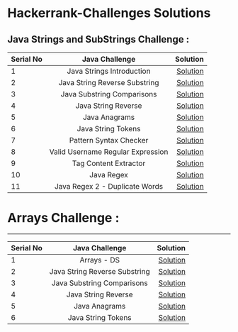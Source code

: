 # Hackerrank-Challenges Solutions

Java  Strings and SubStrings Challenge :
-----------------------------------------

| Serial No     | Java Challenge                           | Solution                     |
| :------------ |:----------------------------------------:| ----------------------------:|
| 1             |  Java Strings Introduction               |  <a href="https://github.com/Kiranwaghmare123/Hackerrank-Challenges/blob/main/Strings/StringsIntroduction.java">Solution</a>              | 
| 2             |  Java String Reverse Substring       |      <a href="https://github.com/Kiranwaghmare123/Hackerrank-Challenges/blob/main/Strings/Substring.java"> Solution</a>                       |
| 3             |  Java Substring Comparisons              |  <a href="https://github.com/Kiranwaghmare123/Hackerrank-Challenges/blob/main/Strings/SubstringComparisons.java"> Solution</a>            |
| 4             |  Java String Reverse                     |  <a href="https://github.com/Kiranwaghmare123/Hackerrank-Challenges/blob/main/Strings/StringReverse.java"> Solution</a>                   |
| 5             |  Java Anagrams                           |  <a href="https://github.com/Kiranwaghmare123/Hackerrank-Challenges/blob/main/Strings/Anagrams.java"> Solution</a>                        |
| 6             |  Java String Tokens                      |  <a href="https://github.com/Kiranwaghmare123/Hackerrank-Challenges/blob/main/Strings/StringTokens.java"> Solution</a>                    |
| 7             |  Pattern Syntax Checker                  |  <a href="https://github.com/Kiranwaghmare123/Hackerrank-Challenges/blob/main/Strings/PatternSyntaxChecker.java"> Solution</a>            |
| 8             |  Valid Username Regular Expression       |  <a href="https://github.com/Kiranwaghmare123/Hackerrank-Challenges/blob/main/Strings/ValidUsernameRegularExpression.java"> Solution</a>  |                          |
| 9             |  Tag Content Extractor                   |  <a href="https://github.com/Kiranwaghmare123/Hackerrank-Challenges/blob/main/Strings/TagContentExtractor.java"> Solution</a>             |
| 10            |  Java Regex                              |  <a href="https://github.com/Kiranwaghmare123/Hackerrank-Challenges/blob/main/Strings/Regex.java"> Solution</a>                           |
| 11            |  Java Regex 2 - Duplicate Words          |  <a href="https://github.com/Kiranwaghmare123/Hackerrank-Challenges/blob/main/Strings/DuplicateWords.java"> Solution</a>                  |


# Arrays Challenge :
-----------------------------------------

| Serial No     | Java Challenge                           | Solution                     |
| :------------ |:----------------------------------------:| ----------------------------:|
| 1             |  Arrays - DS                         |  <a href="">Solution</a>   
| 2             |  Java String Reverse Substring       |   <a href="">Solution</a>        |
| 3             |  Java Substring Comparisons              |  <a href="">Solution</a>     |
| 4             |  Java String Reverse                     |  <a href="">Solution</a>     |
| 5             |  Java Anagrams                           |  <a href="">Solution</a>     | 
| 6             |  Java String Tokens                      |  <a href="">Solution</a>     |
